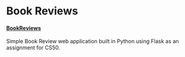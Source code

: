 # Book Reviews
#### [BookReviews](https://cs-pset1.herokuapp.com/)

Simple Book Review web application built in Python using Flask as an assignment for CS50. 

